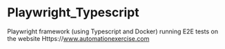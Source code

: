 # Playwright_Typescript
Playwright framework (using Typescript and Docker) running E2E tests on the website Https://www.automationexercise.com
